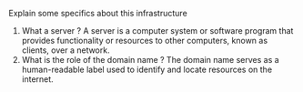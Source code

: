 Explain some specifics about this infrastructure
1.	What a server ? 
A server is a computer system or software program that provides functionality or resources to other computers, known as clients, over a network.
2.	What is the role of the domain name ? 
The domain name serves as a human-readable label used to identify and locate resources on the internet.

